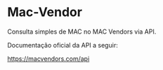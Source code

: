 # Mac-Vendor
Consulta simples de MAC no MAC Vendors via API.

Documentação oficial da API a seguir:


https://macvendors.com/api

